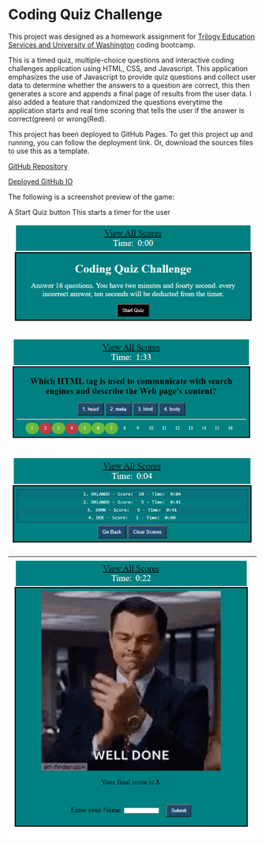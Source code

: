 # Coding Quiz Challenge

This project was designed as a homework assignment for [Trilogy Education Services and University of Washington](https://bootcamp.uw.edu/coding/) coding bootcamp.

This is a timed quiz, multiple-choice questions and interactive coding challenges application using HTML, CSS, and Javascript. This application emphasizes the use of Javascript to provide quiz questions and collect user data to determine whether the answers to a question are correct, this then generates a score and appends a final page of results from the user data. I also added a feature that randomized the questions everytime the application starts and real time scoring that tells the user if the answer is correct(green) or wrong(Red).

This project has been deployed to GitHub Pages. To get this project up and running, you can follow the deployment link. Or, download the sources files to use this as a template.

[GitHub Repository](https://www.google.com)

[Deployed GitHub IO](https://www.google.com)



The following is a screenshot preview of the game:

A Start Quiz button
This starts a timer for the user

![code quiz](./Assets/Starting_page.png)

![code quiz](./Assets/game_on.png)

![code quiz](./Assets/view_score.png)

![code quiz](./Assets/weldone.png)



